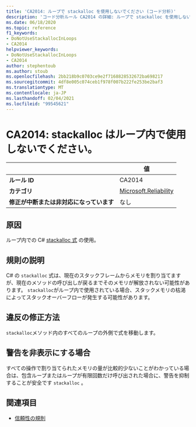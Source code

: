 ```yaml
---
title: 'CA2014: ループで stackalloc を使用しないでください (コード分析)'
description: 'コード分析ルール CA2014 の詳細: ループで stackalloc を使用しない'
ms.date: 06/18/2020
ms.topic: reference
f1_keywords:
- DoNotUseStackallocInLoops
- CA2014
helpviewer_keywords:
- DoNotUseStackallocInLoops
- CA2014
author: stephentoub
ms.author: stoub
ms.openlocfilehash: 2bb218b9c0703ce9e2f7168828532672ba698217
ms.sourcegitcommit: 4df8e005c074ceb1f978f007b222fe253be2baf3
ms.translationtype: MT
ms.contentlocale: ja-JP
ms.lasthandoff: 02/04/2021
ms.locfileid: "99545621"
---
```

# <a name="ca2014-do-not-use-stackalloc-in-loops"></a>CA2014: stackalloc はループ内で使用しないでください。

| | 値 |
|-|-|
| **ルール ID** |CA2014|
| **カテゴリ** |[Microsoft.Reliability](reliability-warnings.md)|
| **修正が中断または非対応になっています** |なし|

## <a name="cause"></a>原因

ループ内での C# [stackalloc 式](../../../csharp/language-reference/operators/stackalloc.md) の使用。

## <a name="rule-description"></a>規則の説明

C# の `stackalloc` 式は、現在のスタックフレームからメモリを割り当てますが、現在のメソッドの呼び出しが戻るまでそのメモリが解放されない可能性があります。 `stackalloc`がループ内で使用されている場合、スタックメモリの枯渇によってスタックオーバーフローが発生する可能性があります。

## <a name="how-to-fix-violations"></a>違反の修正方法

`stackalloc`メソッド内のすべてのループの外側で式を移動します。

## <a name="when-to-suppress-warnings"></a>警告を非表示にする場合

すべての操作で割り当てられたメモリの量が比較的少ないことがわかっている場合は、包含ループまたはループが有限回数だけ呼び出された場合に、警告を抑制することが安全です `stackalloc` 。

## <a name="see-also"></a>関連項目

- [信頼性の規則](reliability-warnings.md)
